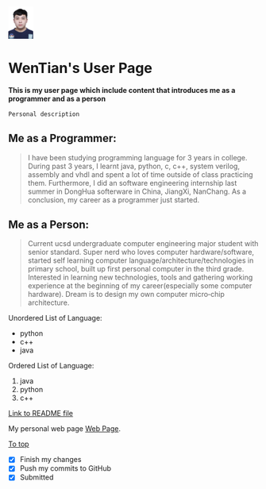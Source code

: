 <img src="705c3595208c3aee2cacffbb87b1cda.jpg" height="10%" width="10%"/>

# WenTian's User Page

**This is my user page which include content that introduces me as a programmer and as a person**

```
Personal description
```

## Me as a Programmer:

> I have been studying programming language for 3 years in college. During past 3 years, I learnt java, python, c, c++, system verilog, assembly and vhdl and spent a lot of time outside of class practicing them. Furthermore, I did an software engineering internship last summer in DongHua softerware in China, JiangXi, NanChang. As a conclusion, my career as a programmer just started.

## Me as a Person:

> Current ucsd undergraduate computer engineering major student with senior standard. Super nerd who loves computer hardware/software, started self learning computer language/architecture/technologies in primary school, built up first personal computer in the third grade. Interested in learning new technologies, tools and gathering working experience at the beginning of my career(especially some computer hardware). Dream is to design my own computer micro‐chip architecture.

Unordered List of Language:

- python
- c++
- java

Ordered List of Language:

1. java
2. python
3. c++

[Link to README file](README.md)

My personal web page [Web Page](https://sites.google.com/ucsd.edu/w3tian).

[To top](https://github.com/Wen-Tian-Pineapple/GitHub-Pages-project/blob/vs-branch/index.md#wentians-user-page) 

- [x] Finish my changes
- [x] Push my commits to GitHub
- [x] Submitted
